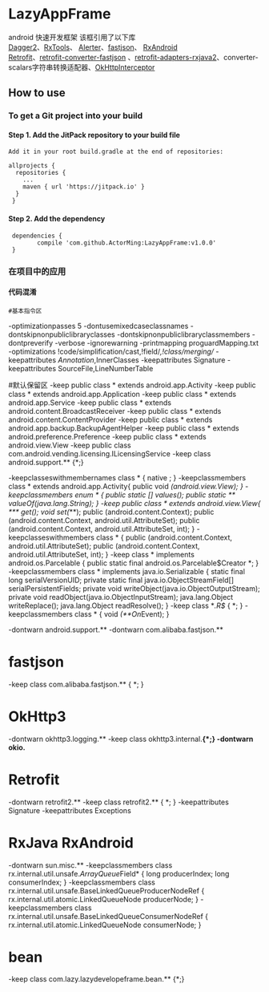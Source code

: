# LazyAppFrame
android 快速开发框架
该框引用了以下库<br/>
[Dagger2](https://github.com/google/dagger "依赖注入框架配合mvp同时使用让整个项目耦合性更低,方便拓展")、[RxTools](https://github.com/vondear/RxTools "工具类集合")、
[Alerter](https://github.com/Tapadoo/Alerter "顶部alert提示")、[fastjson](https://github.com/alibaba/fastjson "解析json数据")、
[RxAndroid](https://github.com/ReactiveX/RxAndroid "一个在 Java VM 上使用可观测的序列来组成异步的、基于事件的程序的库")
<br/>[Retrofit](https://github.com/square/retrofit "一个针对Android和Java类型安全的http客户端")、[retrofit-converter-fastjson](https://github.com/ligboy/retrofit-converter-fastjson "retrofit json 转换适配器") 、[retrofit-adapters-rxjava2](https://github.com/square/retrofit/tree/master/retrofit-adapters/rxjava2 "retrofit对rxjava 的支持")、converter-scalars字符串转换适配器、[OkHttpInterceptor](https://github.com/square/okhttp/tree/master/okhttp-logging-interceptor "okHttp 拦截器")

## How to use
### To get a Git project into your build
#### Step 1. Add the JitPack repository to your build file
    Add it in your root build.gradle at the end of repositories:
    
    allprojects {
	  repositories {
		...
		maven { url 'https://jitpack.io' }
	  }
     }

#### Step 2. Add the dependency
     dependencies {
     		compile 'com.github.ActorMing:LazyAppFrame:v1.0.0'
     }

### 在项目中的应用


#### 代码混淆
	#基本指令区
-optimizationpasses 5
-dontusemixedcaseclassnames
-dontskipnonpubliclibraryclasses
-dontskipnonpubliclibraryclassmembers
-dontpreverify
-verbose
-ignorewarning
-printmapping proguardMapping.txt
-optimizations !code/simplification/cast,!field/*,!class/merging/*
-keepattributes *Annotation*,InnerClasses
-keepattributes Signature
-keepattributes SourceFile,LineNumberTable

#默认保留区
-keep public class * extends android.app.Activity
-keep public class * extends android.app.Application
-keep public class * extends android.app.Service
-keep public class * extends android.content.BroadcastReceiver
-keep public class * extends android.content.ContentProvider
-keep public class * extends android.app.backup.BackupAgentHelper
-keep public class * extends android.preference.Preference
-keep public class * extends android.view.View
-keep public class com.android.vending.licensing.ILicensingService
-keep class android.support.** {*;}

-keepclasseswithmembernames class * {
    native <methods>;
}
-keepclassmembers class * extends android.app.Activity{
    public void *(android.view.View);
}
-keepclassmembers enum * {
    public static **[] values();
    public static ** valueOf(java.lang.String);
}
-keep public class * extends android.view.View{
    *** get*();
    void set*(***);
    public <init>(android.content.Context);
    public <init>(android.content.Context, android.util.AttributeSet);
    public <init>(android.content.Context, android.util.AttributeSet, int);
}
-keepclasseswithmembers class * {
    public <init>(android.content.Context, android.util.AttributeSet);
    public <init>(android.content.Context, android.util.AttributeSet, int);
}
-keep class * implements android.os.Parcelable {
  public static final android.os.Parcelable$Creator *;
}
-keepclassmembers class * implements java.io.Serializable {
    static final long serialVersionUID;
    private static final java.io.ObjectStreamField[] serialPersistentFields;
    private void writeObject(java.io.ObjectOutputStream);
    private void readObject(java.io.ObjectInputStream);
    java.lang.Object writeReplace();
    java.lang.Object readResolve();
}
-keep class **.R$* {
 *;
}
-keepclassmembers class * {
    void *(**On*Event);
}

-dontwarn android.support.**
-dontwarn com.alibaba.fastjson.**

# fastjson

-keep class com.alibaba.fastjson.** { *; }

# OkHttp3
-dontwarn okhttp3.logging.**
-keep class okhttp3.internal.**{*;}
-dontwarn okio.**

# Retrofit
-dontwarn retrofit2.**
-keep class retrofit2.** { *; }
-keepattributes Signature
-keepattributes Exceptions

# RxJava RxAndroid
-dontwarn sun.misc.**
-keepclassmembers class rx.internal.util.unsafe.*ArrayQueue*Field* {
    long producerIndex;
    long consumerIndex;
}
-keepclassmembers class rx.internal.util.unsafe.BaseLinkedQueueProducerNodeRef {
    rx.internal.util.atomic.LinkedQueueNode producerNode;
}
-keepclassmembers class rx.internal.util.unsafe.BaseLinkedQueueConsumerNodeRef {
    rx.internal.util.atomic.LinkedQueueNode consumerNode;
}

# bean
-keep class com.lazy.lazydevelopeframe.bean.** {*;}
